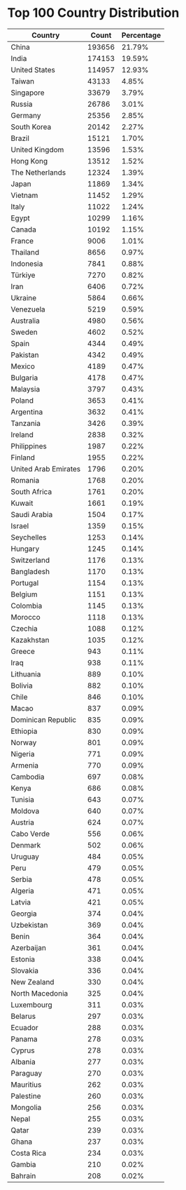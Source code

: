 # Top 100 Country Distribution
| Country | Count | Percentage |
|----|----|----|
| China | 193656 | 21.79% |
| India | 174153 | 19.59% |
| United States | 114957 | 12.93% |
| Taiwan | 43133 | 4.85% |
| Singapore | 33679 | 3.79% |
| Russia | 26786 | 3.01% |
| Germany | 25356 | 2.85% |
| South Korea | 20142 | 2.27% |
| Brazil | 15121 | 1.70% |
| United Kingdom | 13596 | 1.53% |
| Hong Kong | 13512 | 1.52% |
| The Netherlands | 12324 | 1.39% |
| Japan | 11869 | 1.34% |
| Vietnam | 11452 | 1.29% |
| Italy | 11022 | 1.24% |
| Egypt | 10299 | 1.16% |
| Canada | 10192 | 1.15% |
| France | 9006 | 1.01% |
| Thailand | 8656 | 0.97% |
| Indonesia | 7841 | 0.88% |
| Türkiye | 7270 | 0.82% |
| Iran | 6406 | 0.72% |
| Ukraine | 5864 | 0.66% |
| Venezuela | 5219 | 0.59% |
| Australia | 4980 | 0.56% |
| Sweden | 4602 | 0.52% |
| Spain | 4344 | 0.49% |
| Pakistan | 4342 | 0.49% |
| Mexico | 4189 | 0.47% |
| Bulgaria | 4178 | 0.47% |
| Malaysia | 3797 | 0.43% |
| Poland | 3653 | 0.41% |
| Argentina | 3632 | 0.41% |
| Tanzania | 3426 | 0.39% |
| Ireland | 2838 | 0.32% |
| Philippines | 1987 | 0.22% |
| Finland | 1955 | 0.22% |
| United Arab Emirates | 1796 | 0.20% |
| Romania | 1768 | 0.20% |
| South Africa | 1761 | 0.20% |
| Kuwait | 1661 | 0.19% |
| Saudi Arabia | 1504 | 0.17% |
| Israel | 1359 | 0.15% |
| Seychelles | 1253 | 0.14% |
| Hungary | 1245 | 0.14% |
| Switzerland | 1176 | 0.13% |
| Bangladesh | 1170 | 0.13% |
| Portugal | 1154 | 0.13% |
| Belgium | 1151 | 0.13% |
| Colombia | 1145 | 0.13% |
| Morocco | 1118 | 0.13% |
| Czechia | 1088 | 0.12% |
| Kazakhstan | 1035 | 0.12% |
| Greece | 943 | 0.11% |
| Iraq | 938 | 0.11% |
| Lithuania | 889 | 0.10% |
| Bolivia | 882 | 0.10% |
| Chile | 846 | 0.10% |
| Macao | 837 | 0.09% |
| Dominican Republic | 835 | 0.09% |
| Ethiopia | 830 | 0.09% |
| Norway | 801 | 0.09% |
| Nigeria | 771 | 0.09% |
| Armenia | 770 | 0.09% |
| Cambodia | 697 | 0.08% |
| Kenya | 686 | 0.08% |
| Tunisia | 643 | 0.07% |
| Moldova | 640 | 0.07% |
| Austria | 624 | 0.07% |
| Cabo Verde | 556 | 0.06% |
| Denmark | 502 | 0.06% |
| Uruguay | 484 | 0.05% |
| Peru | 479 | 0.05% |
| Serbia | 478 | 0.05% |
| Algeria | 471 | 0.05% |
| Latvia | 421 | 0.05% |
| Georgia | 374 | 0.04% |
| Uzbekistan | 369 | 0.04% |
| Benin | 364 | 0.04% |
| Azerbaijan | 361 | 0.04% |
| Estonia | 338 | 0.04% |
| Slovakia | 336 | 0.04% |
| New Zealand | 330 | 0.04% |
| North Macedonia | 325 | 0.04% |
| Luxembourg | 311 | 0.03% |
| Belarus | 297 | 0.03% |
| Ecuador | 288 | 0.03% |
| Panama | 278 | 0.03% |
| Cyprus | 278 | 0.03% |
| Albania | 277 | 0.03% |
| Paraguay | 270 | 0.03% |
| Mauritius | 262 | 0.03% |
| Palestine | 260 | 0.03% |
| Mongolia | 256 | 0.03% |
| Nepal | 255 | 0.03% |
| Qatar | 239 | 0.03% |
| Ghana | 237 | 0.03% |
| Costa Rica | 234 | 0.03% |
| Gambia | 210 | 0.02% |
| Bahrain | 208 | 0.02% |

